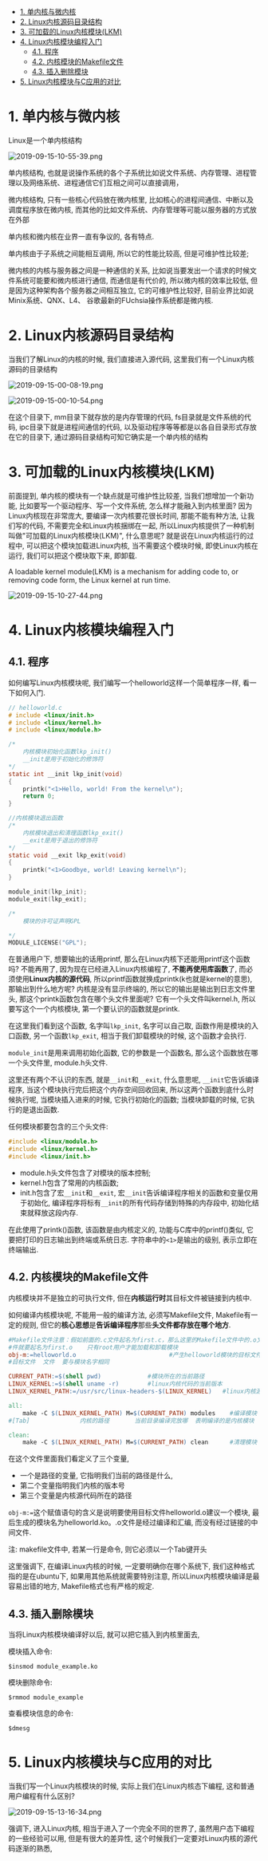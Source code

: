 
<!-- @import "[TOC]" {cmd="toc" depthFrom=1 depthTo=6 orderedList=false} -->

<!-- code_chunk_output -->

- [1. 单内核与微内核](#1-单内核与微内核)
- [2. Linux内核源码目录结构](#2-linux内核源码目录结构)
- [3. 可加载的Linux内核模块(LKM)](#3-可加载的linux内核模块lkm)
- [4. Linux内核模块编程入门](#4-linux内核模块编程入门)
  - [4.1. 程序](#41-程序)
  - [4.2. 内核模块的Makefile文件](#42-内核模块的makefile文件)
  - [4.3. 插入删除模块](#43-插入删除模块)
- [5. Linux内核模块与C应用的对比](#5-linux内核模块与c应用的对比)

<!-- /code_chunk_output -->

# 1. 单内核与微内核

Linux是一个单内核结构

![2019-09-15-10-55-39.png](./images/2019-09-15-10-55-39.png)

单内核结构, 也就是说操作系统的各个子系统比如说文件系统、内存管理、进程管理以及网络系统、进程通信它们互相之间可以直接调用， 

微内核结构, 只有一些核心代码放在微内核里, 比如核心的进程间通信、中断以及调度程序放在微内核, 而其他的比如文件系统、内存管理等可能以服务器的方式放在外部

单内核和微内核在业界一直有争议的, 各有特点. 

单内核由于子系统之间能相互调用, 所以它的性能比较高, 但是可维护性比较差; 

微内核的内核与服务器之间是一种通信的关系, 比如说当要发出一个请求的时候文件系统可能要和微内核进行通信, 而通信是有代价的, 所以微内核的效率比较低, 但是因为这种架构各个服务器之间相互独立, 它的可维护性比较好, 目前业界比如说Minix系统、QNX、L4、 谷歌最新的FUchsia操作系统都是微内核.

# 2. Linux内核源码目录结构

当我们了解Linux的内核的时候, 我们直接进入源代码, 这里我们有一个Linux内核源码的目录结构

![2019-09-15-00-08-19.png](./images/2019-09-15-00-08-19.png)

![2019-09-15-00-10-54.png](./images/2019-09-15-00-10-54.png)

在这个目录下, mm目录下就存放的是内存管理的代码, fs目录就是文件系统的代码, ipc目录下就是进程间通信的代码, 以及驱动程序等等都是以各自目录形式存放在它的目录下, 通过源码目录结构可知它确实是一个单内核的结构

# 3. 可加载的Linux内核模块(LKM)

前面提到, 单内核的模块有一个缺点就是可维护性比较差, 当我们想增加一个新功能, 比如要写一个驱动程序、写一个文件系统, 怎么样才能融入到内核里面? 因为Linux内核现在非常庞大, 要编译一次内核要花很长时间, 那能不能有种方法, 让我们写的代码, 不需要完全和Linux内核捆绑在一起, 所以Linux内核提供了一种机制叫做"可加载的Linux内核模块(LKM)", 什么意思呢? 就是说在Linux内核运行的过程中, 可以把这个模块加载进Linux内核, 当不需要这个模块时候, 即使Linux内核在运行, 我们可以把这个模块取下来, 即卸载. 

A loadable kernel module(LKM) is a mechanism for adding code to, or removing code form, the Linux kernel at run time.

![2019-09-15-10-27-44.png](./images/2019-09-15-10-27-44.png)

# 4. Linux内核模块编程入门

## 4.1. 程序

如何编写Linux内核模块呢, 我们编写一个helloworld这样一个简单程序一样, 看一下如何入门.

```c
// helloworld.c
# include <linux/init.h>
# include <linux/kernel.h>
# include <linux/module.h>

/* 
    内核模块初始化函数lkp_init()
    __init是用于初始化的修饰符
*/
static int __init lkp_init(void)
{
	printk("<1>Hello, world! From the kernel\n");
	return 0;
}

//内核模块退出函数
/* 
    内核模块退出和清理函数lkp_exit()
    __exit是用于退出的修饰符
*/
static void __exit lkp_exit(void)
{
	printk("<1>Goodbye, world! Leaving kernel\n");
}

module_init(lkp_init);
module_exit(lkp_exit);

/* 
    模块的许可证声明GPL

*/
MODULE_LICENSE("GPL");
```

在普通用户下, 想要输出的话用printf, 那么在Linux内核下还能用printf这个函数吗? 不能再用了, 因为现在已经进入Linux内核编程了, **不能再使用库函数**了, 而必须使用**Linux内核的源代码**, 所以printf函数就换成printk(k也就是kernel的意思), 那输出到什么地方呢? 内核是没有显示终端的, 所以它的输出是输出到日志文件里头, 那这个printk函数包含在哪个头文件里面呢? 它有一个头文件叫kernel.h, 所以要写这个一个内核模块, 第一个要认识的函数就是printk.

在这里我们看到这个函数, 名字叫`lkp_init`, 名字可以自己取, 函数作用是模块的入口函数, 另一个函数`lkp_exit`, 相当于我们卸载模块的时候, 这个函数才会执行. 

`module_init`是用来调用初始化函数, 它的参数是一个函数名, 那么这个函数放在哪一个头文件里, module.h头文件.

这里还有两个不认识的东西, 就是`__init`和`__exit`, 什么意思呢, `__init`它告诉编译程序, 当这个模块执行完后把这个内存空间回收回来, 所以这两个函数到底什么时候执行呢, 当模块插入进来的时候, 它执行初始化的函数; 当模块卸载的时候, 它执行的是退出函数. 

任何模块都要包含的三个头文件:

```c
#include <linux/module.h>
#include <linux/kernel.h>
#include <linux/init.h>
```

* module.h头文件包含了对模块的版本控制;
* kernel.h包含了常用的内核函数;
* init.h包含了宏`__init`和`__exit`, 宏`__init`告诉编译程序相关的函数和变量仅用于初始化, 编译程序将标有`__init`的所有代码存储到特殊的内存段中, 初始化结束就释放这段内存.

在此使用了printk()函数, 该函数是由内核定义的, 功能与C库中的printf()类似, 它要把打印的日志输出到终端或系统日志. 字符串中的`<1>`是输出的级别, 表示立即在终端输出.

## 4.2. 内核模块的Makefile文件

内核模块并不是独立的可执行文件, 但在**内核运行时**其目标文件被链接到内核中. 

如何编译内核模块呢, 不能用一般的编译方法, 必须写Makefile文件, Makefile有一定的规则, 但它的**核心思想**是**告诉编译程序**那些**头文件都存放在哪个地方**.

```makefile
#Makefile文件注意：假如前面的.c文件起名为first.c，那么这里的Makefile文件中的.o文
#件就要起名为first.o    只有root用户才能加载和卸载模块
obj-m:=helloworld.o                          #产生helloworld模块的目标文件
#目标文件  文件  要与模块名字相同

CURRENT_PATH:=$(shell pwd)             #模块所在的当前路径
LINUX_KERNEL:=$(shell uname -r)        #linux内核代码的当前版本
LINUX_KERNEL_PATH:=/usr/src/linux-headers-$(LINUX_KERNEL)   #linux内核源代码的绝对路径

all:
	make -C $(LINUX_KERNEL_PATH) M=$(CURRENT_PATH) modules    #编译模块
#[Tab]              内核的路径       当前目录编译完放哪  表明编译的是内核模块

clean:
	make -C $(LINUX_KERNEL_PATH) M=$(CURRENT_PATH) clean      #清理模块
```

在这个文件里面我们看定义了三个变量, 

* 一个是路径的变量, 它指明我们当前的路径是什么, 
* 第二个变量指明我们内核的版本号
* 第三个变量是内核源代码所在的路径

`obj-m:=`这个赋值语句的含义是说明要使用目标文件helloworld.o建议一个模块, 最后生成的模块名为helloworld.ko。\.o文件是经过编译和汇编, 而没有经过链接的中间文件.

注: makefile文件中, 若某一行是命令, 则它必须以一个Tab键开头

这里强调下, 在编译Linux内核的时候, 一定要明确你在哪个系统下, 我们这种格式指的是在ubuntu下, 如果用其他系统就需要特别注意, 所以Linux内核模块编译是最容易出错的地方, Makefile格式也有严格的规定. 

## 4.3. 插入删除模块

当将Linux内核模块编译好以后, 就可以把它插入到内核里面去, 

模块插入命令:

```
$insmod module_example.ko
```

模块删除命令:

```
$rmmod module_example
```

查看模块信息的命令: 

```
$dmesg
```

# 5. Linux内核模块与C应用的对比

当我们写一个Linux内核模块的时候, 实际上我们在Linux内核态下编程, 这和普通用户编程有什么区别? 

![2019-09-15-13-16-34.png](./images/2019-09-15-13-16-34.png)

强调下, 进入Linux内核, 相当于进入了一个完全不同的世界了, 虽然用户态下编程的一些经验可以用, 但是有很大的差异性, 这个时候我们一定要对Linux内核的源代码逐渐的熟悉, 